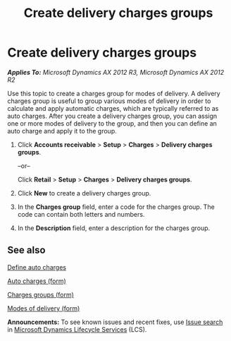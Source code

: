 ﻿---
title: Create delivery charges groups
TOCTitle: Create delivery charges groups
ms:assetid: 6fc99264-0c07-4f90-be8f-ec0815b906c0
ms:mtpsurl: https://technet.microsoft.com/en-us/library/JJ683227(v=AX.60)
ms:contentKeyID: 49684850
ms.date: 04/18/2014
mtps_version: v=AX.60
---

# Create delivery charges groups 


_**Applies To:** Microsoft Dynamics AX 2012 R3, Microsoft Dynamics AX 2012 R2_

Use this topic to create a charges group for modes of delivery. A delivery charges group is useful to group various modes of delivery in order to calculate and apply automatic charges, which are typically referred to as auto charges. After you create a delivery charges group, you can assign one or more modes of delivery to the group, and then you can define an auto charge and apply it to the group.

1.  Click **Accounts receivable** \> **Setup** \> **Charges** \> **Delivery charges groups**.
    
    –or–
    
    Click **Retail** \> **Setup** \> **Charges** \> **Delivery charges groups**.

2.  Click **New** to create a delivery charges group.

3.  In the **Charges group** field, enter a code for the charges group. The code can contain both letters and numbers.

4.  In the **Description** field, enter a description for the charges group.

## See also

[Define auto charges](define-auto-charges.md)

[Auto charges (form)](https://technet.microsoft.com/en-us/library/aa582856\(v=ax.60\))

[Charges groups (form)](https://technet.microsoft.com/en-us/library/aa617452\(v=ax.60\))

[Modes of delivery (form)](https://technet.microsoft.com/en-us/library/aa619881\(v=ax.60\))

  
**Announcements:** To see known issues and recent fixes, use [Issue search](http://go.microsoft.com/fwlink/?linkid=389258) in [Microsoft Dynamics Lifecycle Services](http://go.microsoft.com/fwlink/?linkid=306505) (LCS).

